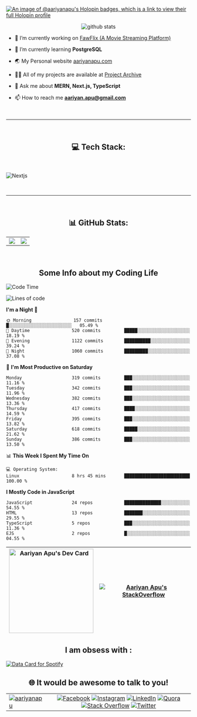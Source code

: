 [![An image of @aariyanapu's Holopin badges, which is a link to view their full Holopin profile](https://holopin.me/aariyanapu)](https://holopin.io/@aariyanapu)

<p align="center"> <img src="https://github-widgetbox.vercel.app/api/profile?username=aariyanapu&data=followers,repositories,stars,commits&theme=nautilus"  alt="github stats" /> </p>

- 🔭 I’m currently working on [FawFlix (A Movie Streaming Platform)](https://fawflix.vercel.app/)

- 🌱 I’m currently learning **PostgreSQL**

- 🌏 My Personal website [aariyanapu.com](https://aariyanapu.com/)

- 👨‍💻 All of my projects are available at [Project Archive](https://www.aariyanapu.com/archive)

- 💬 Ask me about **MERN, Next.js, TypeScript**

- 📫 How to reach me **aariyan.apu@gmail.com**

</br>

---

</br>
<h2 align="center"> 💻 Tech Stack: </h2>
</br>

<p align='center'>

<img src="https://skillicons.dev/icons?i=nextjs,vite,react,redux,tailwind,materialui,sass,bootstrap,ts,js,express,nodejs,mongodb,postgres,prisma,redis,html,css,jquery,md,linux,git,docker,github,babel,bash,neovim,vim,ps,postman"
 alt="Nextjs" />

</p>

</br>

---

</br>
<h2 align="center"> 📊 GitHub Stats: </h2>

|                                                                                                                                                            |                                                                                                                   |
| ---------------------------------------------------------------------------------------------------------------------------------------------------------- | :---------------------------------------------------------------------------------------------------------------: |
| ![](https://github-readme-stats.vercel.app/api?username=aariyanapu&theme=material-palenight&hide_border=false&include_all_commits=true&count_private=true) | ![](https://github-readme-streak-stats.herokuapp.com/?user=aariyanapu&theme=material-palenight&hide_border=false) |

<br/>
<h2 align="center"> Some Info about my Coding Life </h2>

<!--START_SECTION:waka-->
![Code Time](http://img.shields.io/badge/Code%20Time-1%2C537%20hrs%2016%20mins-blue)

![Lines of code](https://img.shields.io/badge/From%20Hello%20World%20I%27ve%20Written-1.2%20million%20lines%20of%20code-blue)

**I'm a Night 🦉** 

```text
🌞 Morning                157 commits         █░░░░░░░░░░░░░░░░░░░░░░░░   05.49 % 
🌆 Daytime                520 commits         █████░░░░░░░░░░░░░░░░░░░░   18.19 % 
🌃 Evening                1122 commits        ██████████░░░░░░░░░░░░░░░   39.24 % 
🌙 Night                  1060 commits        █████████░░░░░░░░░░░░░░░░   37.08 % 
```
📅 **I'm Most Productive on Saturday** 

```text
Monday                   319 commits         ███░░░░░░░░░░░░░░░░░░░░░░   11.16 % 
Tuesday                  342 commits         ███░░░░░░░░░░░░░░░░░░░░░░   11.96 % 
Wednesday                382 commits         ███░░░░░░░░░░░░░░░░░░░░░░   13.36 % 
Thursday                 417 commits         ████░░░░░░░░░░░░░░░░░░░░░   14.59 % 
Friday                   395 commits         ███░░░░░░░░░░░░░░░░░░░░░░   13.82 % 
Saturday                 618 commits         █████░░░░░░░░░░░░░░░░░░░░   21.62 % 
Sunday                   386 commits         ███░░░░░░░░░░░░░░░░░░░░░░   13.50 % 
```


📊 **This Week I Spent My Time On** 

```text
💻 Operating System: 
Linux                    8 hrs 45 mins       █████████████████████████   100.00 % 
```

**I Mostly Code in JavaScript** 

```text
JavaScript               24 repos            ██████████████░░░░░░░░░░░   54.55 % 
HTML                     13 repos            ███████░░░░░░░░░░░░░░░░░░   29.55 % 
TypeScript               5 repos             ███░░░░░░░░░░░░░░░░░░░░░░   11.36 % 
EJS                      2 repos             █░░░░░░░░░░░░░░░░░░░░░░░░   04.55 % 
```




<!--END_SECTION:waka-->

<!-- Activity Graph  -->

<div align="center">

| <a href="https://app.daily.dev/aariyanapu"><img src="https://api.daily.dev/devcards/9765e7151f4a4163a3aa26a1c1b5c469.png?r=1nz" width="230" alt="Aariyan Apu's Dev Card"/></a> | [![Aariyan Apu's StackOverflow](https://github-readme-stackoverflow.vercel.app/?userID=12180960&theme=dark)](https://stackoverflow.com/users/12180960/aariyan-apu) |
| ------------------------------------------------------------------------------------------------------------------------------------------------------------------------------ | ------------------------------------------------------------------------------------------------------------------------------------------------------------------ |

</div>

<div align="center">
<h2> I am obsess with : </div>

<a href="https://data-card-for-spotify.herokuapp.com/card?user_id=31tn6riohy27abhahkklkxmaigbu">
  <img src="https://data-card-for-spotify.herokuapp.com/api/card?user_id=31tn6riohy27abhahkklkxmaigbu" alt="Data Card for Spotify">
</a>

</div>

</br>
<h2 align="center"> 🌐 It would be awesome to talk to you!  </h2>

|                                                                                                                                                                              |                                                                                                                                                                                                                                                                                                                                                                                                                                                                                                                                                                                                                                                                                                                                                                                                                                   |
| ---------------------------------------------------------------------------------------------------------------------------------------------------------------------------- | :-------------------------------------------------------------------------------------------------------------------------------------------------------------------------------------------------------------------------------------------------------------------------------------------------------------------------------------------------------------------------------------------------------------------------------------------------------------------------------------------------------------------------------------------------------------------------------------------------------------------------------------------------------------------------------------------------------------------------------------------------------------------------------------------------------------------------------: |
| <a href="https://twitter.com/aariyanapu" target="blank"><img src="https://img.shields.io/twitter/follow/aariyanapu?logo=twitter&style=for-the-badge" alt="aariyanapu" /></a> | [![Facebook](https://img.shields.io/badge/Facebook-%231877F2.svg?logo=Facebook&logoColor=white)](https://facebook.com/aariyan.apu) [![Instagram](https://img.shields.io/badge/Instagram-%23E4405F.svg?logo=Instagram&logoColor=white)](https://instagram.com/aariyan.apu) [![LinkedIn](https://img.shields.io/badge/LinkedIn-%230077B5.svg?logo=linkedin&logoColor=white)](https://linkedin.com/in/aariyanapu) [![Quora](https://img.shields.io/badge/Quora-%23B92B27.svg?logo=Quora&logoColor=white)](https://quora.com/profile/Aariyan-Apu) [![Stack Overflow](https://img.shields.io/badge/-Stackoverflow-FE7A16?logo=stack-overflow&logoColor=white)](https://stackoverflow.com/users/12180960) [![Twitter](https://img.shields.io/badge/Twitter-%231DA1F2.svg?logo=Twitter&logoColor=white)](https://twitter.com/aariyanapu) |
